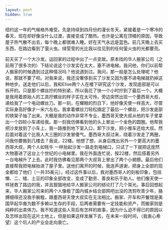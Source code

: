 ```yaml
---
layout: post
hidden: true
---
```

纽约这一年的气候格外难受。先是持续到四月份的漫长冬天，紧接着是一个寒冷的春天，现在却好像没什么过渡，直接变成了酷热。也许是公寓在顶楼的原因，导致屋子热气散不出去，每个晚上都很难入睡。好在天气永远是蓝色。前几天晚上去买东西，在路边看到了萤火虫。绿莹莹的光比我以往见到的任何萤火虫的光都要亮。

前天买了一个大沙发。运回家的过程中出了一点变故。原本找的华人搬家公司（之前用了很多次的）下结论说这个沙发实在太大，塞不进电梯。我问他，你们以前帮人搬家的时候遇到过这种情况吗？他说遇到过。我问，那一般是怎么处理呢？他说，那就不要了呗。对我来说，我还没奢侈到买了沙发又因为塞不进电梯就扔掉这种地步。送走他们以后，我和Elise两个人在楼下研究这个沙发，发现底部是可以拆开的。只是那个螺丝拧的特别紧，所以我花了快一个小时拧到了最后一个。大概是我用着原始人的工具拧螺丝的样子实在太可怜，旁边突然出现一个墨西哥大叔，递给我了一个电动螺丝刀。那一刻，在耀眼的烈日下，他好像天使一样高大，尽管实际身高好像才一米六左右。我拿着螺丝刀轻松搞定了最后一个螺丝，把沙发底部的铁架子抽了出来。大概是我的动作非常不专业，墨西哥天使大叔从他的车子里拿出一个四轮小车递给我。那一刻我仿佛看到他的头上冒出一个金色的圆圈。他帮我把沙发放到了小车上，我一路推到地下室入口，卸下沙发，把小推车还给大叔。然后面对着这个比我人大三圈的沙发冒傻气。墨西哥大叔过来，绕着沙发走了两圈，问我你要搬到几楼去？我说，22楼。他想了想，从身后拽出另外一个更高大的墨西哥大叔，两个人如牦牛 一样抬起沙发一路走到电梯口，只试了一下就把这庞然大物塞进了这台上个世纪的小电梯里。我在外面连忙说，按22楼，然后搭着另外一台电梯升了上去。此时我仿佛看见那两个大叔背上冒出了两个小翅膀。最后他们直接帮我把电梯抬进了屋子里。送他们离开的时候，我连声道谢，把身上全部的现金都给了他们（一共35美元）。经过这件事以后，我对墨西哥人的刻板印象，包括懒、二、矮、土豆的印象全部改变，变成了勤劳、善良和乐于助人。他们像天使一样拯救了路边的我，并且狠狠地给华人搬家公司的结论打了几个耳光。事后回想起来，华人搬家公司来的两个人像极了国内城乡结合部网吧出没的洗剪吹青少年，胳膊细得还没我手腕粗，跟墨西哥天使大叔实在无法相比。搬家、开车和开餐馆是美国早起华裔为数不多赖以生存的手段，后两者需要有一定技能和资产，而搬家则是纯粹的出卖体力。我不知道这些人背后有怎样的故事，因为什么迫不得已的原因以及怎样出现在这片土地上，但是如果这样发展下去，在未来一段时间，（我衷心希望）这个坑人的产业会走向衰亡。